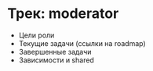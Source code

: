# Трек: moderator

- Цели роли
- Текущие задачи (ссылки на roadmap)
- Завершенные задачи
- Зависимости и shared
